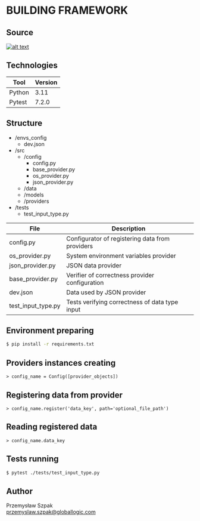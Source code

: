 # BUILDING FRAMEWORK


## Source
[![alt text](https://miro.medium.com/max/719/0*LqBi2dONH28oTKVX.png)](https://github.com/sergii-butenko-gl/talend-eng-II)


## Technologies
| Tool   | Version |
|--------|---------|
| Python | 3.11    | 
| Pytest | 7.2.0   |


## Structure
- /envs_config
    - dev.json
- /src
  - /config
    - config.py
    - base_provider.py
    - os_provider.py
    - json_provider.py
  - /data
  - /models
  - /providers
- /tests
  - test_input_type.py

| File               | Description                                     |
|--------------------|-------------------------------------------------|
| config.py          | Configurator of registering data from providers | 
| os_provider.py     | System environment variables provider           |
| json_provider.py   | JSON data provider                              |
| base_provider.py   | Verifier of correctness provider configuration  |
| dev.json           | Data used by JSON provider                      |
| test_input_type.py | Tests verifying correctness of data type input  |


## Environment preparing
```bash
$ pip install -r requirements.txt
```

## Providers instances creating
```
> config_name = Config([provider_objects])
```

## Registering data from provider
```
> config_name.register('data_key', path='optional_file_path')
```

## Reading registered data
```
> config_name.data_key
```


## Tests running
```bash
$ pytest ./tests/test_input_type.py
```

## Author
Przemysław Szpak\
przemyslaw.szpak@globallogic.com